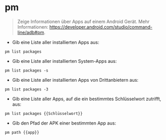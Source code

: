 # pm

> Zeige Informationen über Apps auf einem Android Gerät.
> Mehr Informationen: <https://developer.android.com/studio/command-line/adb#pm>.

- Gib eine Liste aller installierten Apps aus:

`pm list packages`

- Gib eine Liste aller installierten System-Apps aus:

`pm list packages -s`

- Gib eine Liste aller installierten Apps von Drittanbietern aus:

`pm list packages -3`

- Gib eine Liste aller Apps, auf die ein bestimmtes Schlüsselwort zutrifft, aus:

`pm list packages {{Schlüsselwort}}`

- Gib den Pfad der APK einer bestimmten App aus:

`pm path {{app}}`
